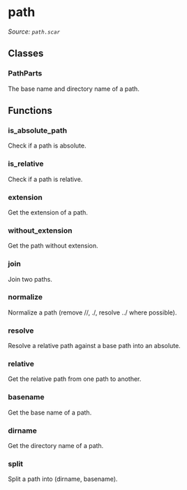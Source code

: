 # path

*Source: `path.scar`*

## Classes

### PathParts

The base name and directory name of a path.


## Functions

### is_absolute_path

Check if a path is absolute.

### is_relative

Check if a path is relative.

### extension

Get the extension of a path.

### without_extension

Get the path without extension.

### join

Join two paths.

### normalize

Normalize a path (remove //, ./, resolve ../ where possible).

### resolve

Resolve a relative path against a base path into an absolute.

### relative

Get the relative path from one path to another.

### basename

Get the base name of a path.

### dirname

Get the directory name of a path.

### split

Split a path into (dirname, basename).

